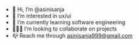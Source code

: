 - 👋 Hi, I’m @asinisanja
- 🎨 I’m interested in ux/ui
- 🌱 I’m currently learning software engineering 
- 🙋🏻‍♀️ I’m looking to collaborate on projects
- 📪 Reach me through asinisanja999@gmail.com

<!---
asinisanja/asinisanja is a ✨ special ✨ repository because its `README.md` (this file) appears on your GitHub profile.
You can click the Preview link to take a look at your changes.
--->
